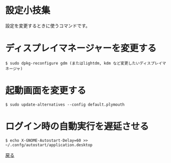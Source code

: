 # 設定小技集

設定を変更するときに使うコマンドです。

# ディスプレイマネージャーを変更する

    $ sudo dpkg-reconfigure gdm (またはlightdm, kdm など変更したいディスプレイマネージャ)

# 起動画面を変更する

    $ sudo update-alternatives --config default.plymouth

# ログイン時の自動実行を遅延させる

    $ echo X-GNOME-Autostart-Delay=60 >> ~/.confg/autostart/application.desktop

[戻る](../readme.md)
